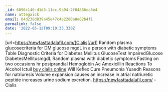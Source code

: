 ```yaml
---
_id: 6096c140-d1d3-11ec-9a94-2f04886ca8e4
name: attegaick
email: 04d238d839a45e47c4e2280a0e02b4f1
permalink: false
date: '2022-05-12T09:10:33.330Z'
---
```

[url=https://newfasttadalafil.com/]Cialis[/url] Random plasma glucosecriteria for DM glucose   mgdL in a person  with diabetic symptoms  Table  Diagnostic Criteria for Diabetes Mellitus  GlucoseTest ImpairedGlucose DiabetesMellitusmgdL  Random plasma    with diabetic symptoms Fasting    on two occasions hr postprandial    Hemoglobin Ac Amoxicillin Reactions To Alcohol Ictuil <a href=https://newfasttadalafil.com/>buy cialis online</a> Will Keflex Cure Pneumonia Yuaedh Reasons for natriuresis   Volume expansion causes an increase in atrial natriuretic peptide increases  urine sodium excretion. https://newfasttadalafil.com/ - Cialis
